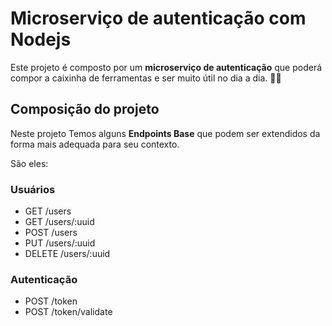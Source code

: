 # Microserviço de autenticação com Nodejs

Este projeto é composto por um **microserviço de autenticação** que poderá compor a caixinha de ferramentas e ser muito útil no dia a dia. :hammer::wrench:

## Composição do projeto

Neste projeto Temos alguns **Endpoints Base** que podem ser extendidos da forma mais adequada para seu contexto. 

São eles:

### Usuários

* GET /users
* GET /users/:uuid
* POST /users
* PUT /users/:uuid
* DELETE /users/:uuid

### Autenticação

* POST /token
* POST /token/validate
